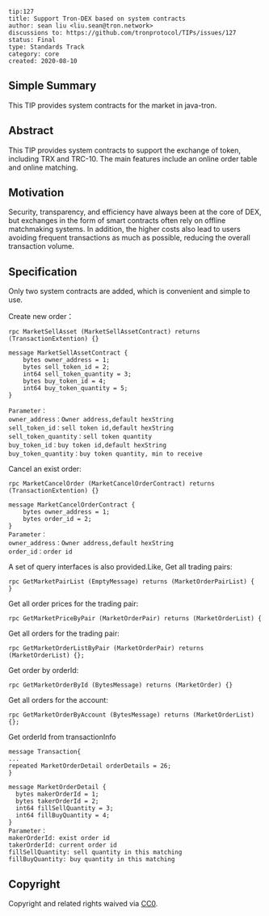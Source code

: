 ``` 
tip:127
title: Support Tron-DEX based on system contracts
author: sean liu <liu.sean@tron.network> 
discussions to: https://github.com/tronprotocol/TIPs/issues/127
status: Final
type: Standards Track
category: core
created: 2020-08-10
```

## Simple Summary 
This TIP provides system contracts for the market in java-tron.

## Abstract
This TIP provides system contracts to support the exchange of token, including TRX and TRC-10. The main features include an online order table and online matching.

## Motivation
Security, transparency, and efficiency have always been at the core of DEX, but exchanges in the form of smart contracts often rely on offline matchmaking systems.
In addition, the higher costs also lead to users avoiding frequent transactions as much as possible, reducing the overall transaction volume.

 
## Specification
Only two system contracts are added, which is convenient and simple to use.

Create new order：
```
rpc MarketSellAsset (MarketSellAssetContract) returns (TransactionExtention) {}

message MarketSellAssetContract {
    bytes owner_address = 1;
    bytes sell_token_id = 2;
    int64 sell_token_quantity = 3;
    bytes buy_token_id = 4;
    int64 buy_token_quantity = 5;
}

Parameter：
owner_address：Owner address,default hexString 
sell_token_id：sell token id,default hexString     
sell_token_quantity：sell token quantity           
buy_token_id：buy token id,default hexString         
buy_token_quantity：buy token quantity, min to receive
```

Cancel an exist order:
```
rpc MarketCancelOrder (MarketCancelOrderContract) returns (TransactionExtention) {}

message MarketCancelOrderContract {
    bytes owner_address = 1;
    bytes order_id = 2;
}
Parameter：
owner_address：Owner address,default hexString 
order_id：order id
```

A set of query interfaces is also provided.Like,
Get all trading pairs:
```
rpc GetMarketPairList (EmptyMessage) returns (MarketOrderPairList) {  }
```
Get all order prices for the trading pair:
```
rpc GetMarketPriceByPair (MarketOrderPair) returns (MarketOrderList) {
```
Get all orders for the trading pair:
```
rpc GetMarketOrderListByPair (MarketOrderPair) returns (MarketOrderList) {};
```
Get order by orderId:
```
rpc GetMarketOrderById (BytesMessage) returns (MarketOrder) {}
```
Get all orders for the account:
```
rpc GetMarketOrderByAccount (BytesMessage) returns (MarketOrderList) {};
```

Get orderId from transactionInfo
```
message Transaction{
...
repeated MarketOrderDetail orderDetails = 26;
}

message MarketOrderDetail {
  bytes makerOrderId = 1;
  bytes takerOrderId = 2;
  int64 fillSellQuantity = 3;
  int64 fillBuyQuantity = 4;
}
Parameter：
makerOrderId: exist order id
takerOrderId: current order id
fillSellQuantity: sell quantity in this matching
fillBuyQuantity: buy quantity in this matching 
```

## Copyright

Copyright and related rights waived via [CC0](LICENSE.md).

